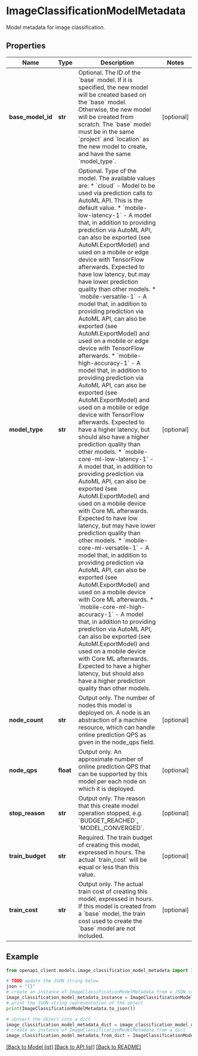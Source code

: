 # ImageClassificationModelMetadata

Model metadata for image classification.

## Properties

Name | Type | Description | Notes
------------ | ------------- | ------------- | -------------
**base_model_id** | **str** | Optional. The ID of the &#x60;base&#x60; model. If it is specified, the new model will be created based on the &#x60;base&#x60; model. Otherwise, the new model will be created from scratch. The &#x60;base&#x60; model must be in the same &#x60;project&#x60; and &#x60;location&#x60; as the new model to create, and have the same &#x60;model_type&#x60;. | [optional] 
**model_type** | **str** | Optional. Type of the model. The available values are: * &#x60;cloud&#x60; - Model to be used via prediction calls to AutoML API. This is the default value. * &#x60;mobile-low-latency-1&#x60; - A model that, in addition to providing prediction via AutoML API, can also be exported (see AutoMl.ExportModel) and used on a mobile or edge device with TensorFlow afterwards. Expected to have low latency, but may have lower prediction quality than other models. * &#x60;mobile-versatile-1&#x60; - A model that, in addition to providing prediction via AutoML API, can also be exported (see AutoMl.ExportModel) and used on a mobile or edge device with TensorFlow afterwards. * &#x60;mobile-high-accuracy-1&#x60; - A model that, in addition to providing prediction via AutoML API, can also be exported (see AutoMl.ExportModel) and used on a mobile or edge device with TensorFlow afterwards. Expected to have a higher latency, but should also have a higher prediction quality than other models. * &#x60;mobile-core-ml-low-latency-1&#x60; - A model that, in addition to providing prediction via AutoML API, can also be exported (see AutoMl.ExportModel) and used on a mobile device with Core ML afterwards. Expected to have low latency, but may have lower prediction quality than other models. * &#x60;mobile-core-ml-versatile-1&#x60; - A model that, in addition to providing prediction via AutoML API, can also be exported (see AutoMl.ExportModel) and used on a mobile device with Core ML afterwards. * &#x60;mobile-core-ml-high-accuracy-1&#x60; - A model that, in addition to providing prediction via AutoML API, can also be exported (see AutoMl.ExportModel) and used on a mobile device with Core ML afterwards. Expected to have a higher latency, but should also have a higher prediction quality than other models. | [optional] 
**node_count** | **str** | Output only. The number of nodes this model is deployed on. A node is an abstraction of a machine resource, which can handle online prediction QPS as given in the node_qps field. | [optional] 
**node_qps** | **float** | Output only. An approximate number of online prediction QPS that can be supported by this model per each node on which it is deployed. | [optional] 
**stop_reason** | **str** | Output only. The reason that this create model operation stopped, e.g. &#x60;BUDGET_REACHED&#x60;, &#x60;MODEL_CONVERGED&#x60;. | [optional] 
**train_budget** | **str** | Required. The train budget of creating this model, expressed in hours. The actual &#x60;train_cost&#x60; will be equal or less than this value. | [optional] 
**train_cost** | **str** | Output only. The actual train cost of creating this model, expressed in hours. If this model is created from a &#x60;base&#x60; model, the train cost used to create the &#x60;base&#x60; model are not included. | [optional] 

## Example

```python
from openapi_client.models.image_classification_model_metadata import ImageClassificationModelMetadata

# TODO update the JSON string below
json = "{}"
# create an instance of ImageClassificationModelMetadata from a JSON string
image_classification_model_metadata_instance = ImageClassificationModelMetadata.from_json(json)
# print the JSON string representation of the object
print(ImageClassificationModelMetadata.to_json())

# convert the object into a dict
image_classification_model_metadata_dict = image_classification_model_metadata_instance.to_dict()
# create an instance of ImageClassificationModelMetadata from a dict
image_classification_model_metadata_from_dict = ImageClassificationModelMetadata.from_dict(image_classification_model_metadata_dict)
```
[[Back to Model list]](../README.md#documentation-for-models) [[Back to API list]](../README.md#documentation-for-api-endpoints) [[Back to README]](../README.md)



